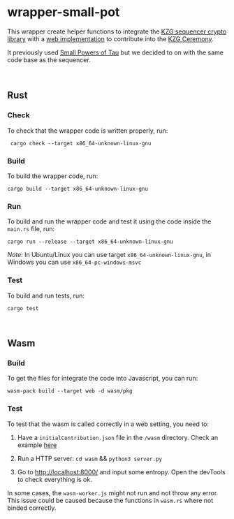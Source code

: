 # wrapper-small-pot
This wrapper create helper functions to integrate the [KZG sequencer crypto library](https://github.com/ethereum/kzg-ceremony-sequencer/tree/master/crypto) with a [web implementation](https://github.com/zkparty/trusted-setup-frontend) to contribute into the [KZG Ceremony](https://github.com/ethereum/kzg-ceremony).

It previously used [Small Powers of Tau](https://github.com/crate-crypto/small-powers-of-tau) but we decided to on with the same code base as the sequencer.

&nbsp;

## Rust

### **Check**
To check that the wrapper code is written properly, run:

```  cargo check --target x86_64-unknown-linux-gnu ```

### **Build**
To build the wrapper code, run:

``` cargo build --target x86_64-unknown-linux-gnu ```

### **Run**
To build and run the wrapper code and test it using the code inside the `main.rs` file, run:

``` cargo run --release --target x86_64-unknown-linux-gnu ```

*Note:* In Ubuntu/Linux you can use target `x86_64-unknown-linux-gnu`, in Windows you can use `x86_64-pc-windows-msvc`


### **Test**
To build and run tests, run:

``` cargo test ```

&nbsp;


## Wasm

### **Build**
To get the files for integrate the code into Javascript, you can run:

``` wasm-pack build --target web -d wasm/pkg ```

### **Test**
To test that the wasm is called correctly in a web setting, you need to:

1. Have a `initialContribution.json` file in the `/wasm` directory. Check an example [here](https://github.com/ethereum/kzg-ceremony-specs)

2. Run a HTTP server: ` cd wasm ` && ` python3 server.py `

3. Go to [http://localhost:8000/]() and input some entropy. Open the devTools to check everything is ok.

In some cases, the `wasm-worker.js` might not run and not throw any error. This issue could be caused because the functions in `wasm.rs` where not binded correctly.
